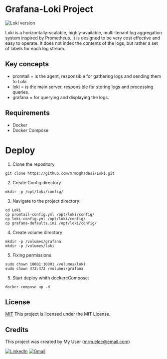 # Grafana-Loki Project

![Loki version](https://img.shields.io/badge/Loki%20version-2.8.0-blue)

Loki is a horizontally-scalable, highly-available, multi-tenant log aggregation system inspired by Prometheus. It is designed to be very cost effective and easy to operate. It does not index the contents of the logs, but rather a set of labels for each log stream.

## Key concepts

- promtail  = is the agent, responsible for gathering logs and sending them to Loki.
- loki = is the main server, responsible for storing logs and processing queries.
- grafana = for querying and displaying the logs.

## Requirements

- Docker
- Docker Compose

# Deploy

1. Clone the repository
```
git clone https://github.com/mrmoghadasi/Loki.git
```

2. Create Config directory
```
mkdir -p /opt/loki/config/
```


3. Navigate to the project directory:
```
cd Loki
cp promtail-config.yml /opt/loki/config/
cp loki-config.yml /opt/loki/config/
cp grafana-defaults.ini /opt/loki/config/
```

4. Create volume directory
```
mkdir -p /volumes/grafana
mkdir -p /volumes/loki
```

5. Fixing permissions
```
sudo chown 10001:10001 /volumes/loki
sudo chown 472:472 /volumes/grafana
```

5. Start deploy whith dockercCompose:
```
docker-compose up -d
```


## License

[MIT](https://choosealicense.com/licenses/mit/) 
This project is licensed under the MIT License.

## Credits

This project was created by My User (mrm.elec@email.com)

[![LinkedIn](https://img.shields.io/badge/-LinkedIn-blue?style=flat-square&logo=Linkedin&logoColor=white&link=https://www.linkedin.com/in/mohamad-reza-moghadasi-5755b959/)](https://www.linkedin.com/in/mohamad-reza-moghadasi-5755b959/) [![Gmail](https://img.shields.io/badge/-Gmail-red?style=flat-square&logo=Gmail&logoColor=white&link=mailto:mrm.elec@gmail.com)](mailto:mrm.elec@gmail.com)



